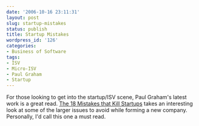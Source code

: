```yaml
---
date: '2006-10-16 23:11:31'
layout: post
slug: startup-mistakes
status: publish
title: Startup Mistakes
wordpress_id: '126'
categories:
- Business of Software
tags:
- ISV
- Micro-ISV
- Paul Graham
- Startup
---
```


For those looking to get into the startup/ISV scene, Paul Graham's latest work is a great read. [The 18 Mistakes that Kill Startups](http://paulgraham.com/startupmistakes.html) takes an interesting look at some of the larger issues to avoid while forming a new company. Personally, I'd call this one a must read.
